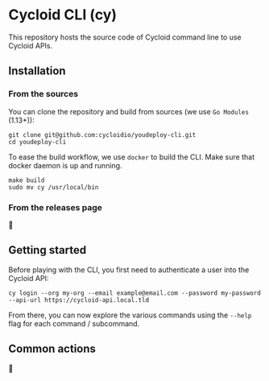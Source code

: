 # Cycloid CLI (cy)

This repository hosts the source code of Cycloid command line to use Cycloid APIs.

## Installation

### From the sources

You can clone the repository and build from sources (we use `Go Modules` (1.13+)):

```shell
git clone git@github.com:cycloidio/youdeploy-cli.git
cd youdeploy-cli
```

To ease the build workflow, we use `docker` to build the CLI. Make sure that docker daemon is up and running.

```
make build
sudo mv cy /usr/local/bin
```

### From the releases page

:construction:


## Getting started

Before playing with the CLI, you first need to authenticate a user into the Cycloid API:

```
cy login --org my-org --email example@email.com --password my-password --api-url https://cycloid-api.local.tld
```

From there, you can now explore the various commands using the `--help` flag for each command / subcommand.

## Common actions

:construction:
<!-- This is where we could add some useful examples: create a user, etc. -->
